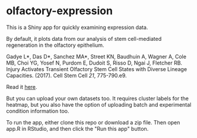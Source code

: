# olfactory-expression

This is a Shiny app for quickly examining expression data. 

By default, it plots data from our analysis of stem cell-mediated regeneration in the olfactory epithelium.

Gadye L*, Das D*, Sanchez MA*, Street KN, Baudhuin A, Wagner A, Cole MB, Choi YG, Yosef N, Purdom E, Dudoit S, Risso D, Ngai J, Fletcher RB. Injury Activates Transient Olfactory Stem Cell States with Diverse Lineage Capacities. (2017). Cell Stem Cell _21_, 775-790.e9.

Read it [here](https://doi.org/10.1016/j.stem.2017.10.014).

But you can upload your own datasets too. It requires cluster labels for the heatmap, but you also have the option of uploading batch and experimental condition information too.

To run the app, either clone this repo or download a zip file. Then open app.R in RStudio, and then click the "Run this app" button.
